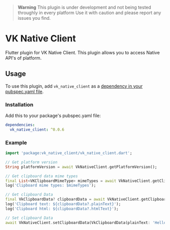 > **Warning**
> This plugin is under development and not being tested throughly in every platform
> Use it with caution and please report any issues you find.

# VK Native Client

Flutter plugin for VK Native Client.
This plugin allows you to access Native API's of platform.

## Usage

To use this plugin, add `vk_native_client` as a [dependency in your pubspec.yaml file](https://flutter.io/platform-plugins/).

### Installation

Add this to your package's pubspec.yaml file:

```yaml
dependencies:
  vk_native_client: ^0.0.6
```

### Example

```dart
import 'package:vk_native_client/vk_native_client.dart';

// Get platform version
String platformVersion = await VkNativeClient.getPlatformVersion();

// Get clipboard data mime types
final List<VKClipboardMimeType> mimeTypes = await VkNativeClient.getClipboardDataMimeTypes();
log('Clipboard mime types: $mimeTypes');

// Get clipboard Data
final VkClipboardData? clipboardData = await VkNativeClient.getClipboardData();
log('Clipboard text: ${clipboardData?.plainText}');
log('Clipboard html: ${clipboardData?.htmlText}');

// Set clipboard Data
await VkNativeClient.setClipboardData(VkClipboardData(plainText: 'Hello World!', htmlText: '<b>Hello World!</b>'));
```
